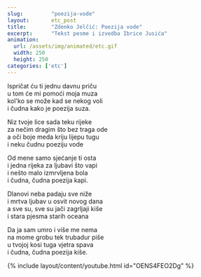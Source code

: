```yaml
---
slug:         "poezija-vode"
layout:       etc_post
title:        "Zdenko Jelčić: Poezija vode"
excerpt:      "Tekst pesme i izvedba Ibrice Jusića"
animation:
  url: /assets/img/animated/etc.gif
  width: 250
  height: 250
categories: ['etc']
---
```


Ispričat ću ti jednu davnu priču  
u tom će mi pomoći moja muza  
kol'ko se može kad se nekog voli  
i čudna kako je poezija suza.  

Niz tvoje lice sada teku rijeke  
za nečim dragim što bez traga ode  
a oči boje meda kriju lijepu tugu  
i neku čudnu poeziju vode  

Od mene samo sjećanje ti osta  
i jedna rijeka za ljubavi što vapi  
i nešto malo izmrvljena bola  
i čudna, čudna poezija kapi.  

Dlanovi neba padaju sve niže  
i mrtva ljubav u osvit novog dana  
a sve su, sve su jači zagrljaji kiše  
i stara pjesma starih oceana  

Da ja sam umro i više me nema  
na mome grobu tek trubadur piše  
u tvojoj kosi tuga vjetra spava  
i čudna, čudna poezija kiše.  

{% include layout/content/youtube.html id="OENS4FEO2Dg" %}